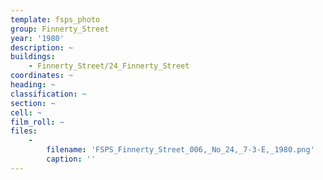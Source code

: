 ```yaml
---
template: fsps_photo
group: Finnerty_Street
year: '1980'
description: ~
buildings:
    - Finnerty_Street/24_Finnerty_Street
coordinates: ~
heading: ~
classification: ~
section: ~
cell: ~
film_roll: ~
files:
    -
        filename: 'FSPS_Finnerty_Street_006,_No_24,_7-3-E,_1980.png'
        caption: ''
---
```


